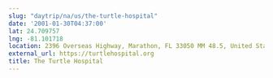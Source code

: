 ```yaml
---
slug: "daytrip/na/us/the-turtle-hospital"
date: '2001-01-30T04:37:00'
lat: 24.709757
lng: -81.101718
location: 2396 Overseas Highway, Marathon, FL 33050 MM 48.5, United States
external_url: https://turtlehospital.org
title: The Turtle Hospital
---
```



